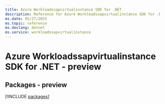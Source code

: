 ```yaml
---
title: Azure Workloadssapvirtualinstance SDK for .NET
description: Reference for Azure Workloadssapvirtualinstance SDK for .NET
ms.date: 05/27/2025
ms.topic: reference
ms.devlang: dotnet
ms.service: workloadssapvirtualinstance
---
```

# Azure Workloadssapvirtualinstance SDK for .NET - preview
## Packages - preview
[!INCLUDE [packages](workloadssapvirtualinstance-index.md)]
